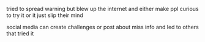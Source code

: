 tried to spread warning but blew up the internet and either make ppl curious to try it or it just slip their mind

social media can create challenges or post about miss info and led to others that tried it 